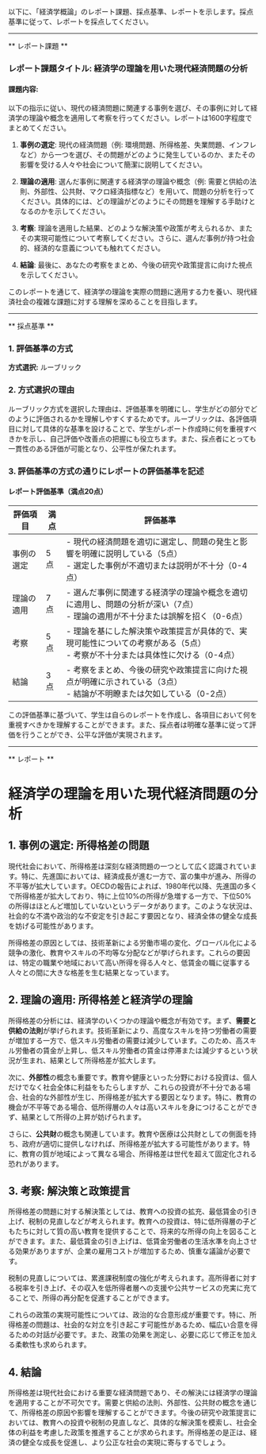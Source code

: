 以下に、「経済学概論」のレポート課題、採点基準、レポートを示します。採点基準に従って、レポートを採点してください。

---------------------------------------
** レポート課題 **

### レポート課題タイトル: 経済学の理論を用いた現代経済問題の分析

#### 課題内容:
以下の指示に従い、現代の経済問題に関連する事例を選び、その事例に対して経済学の理論や概念を適用して考察を行ってください。レポートは1600字程度でまとめてください。

1. **事例の選定**: 現代の経済問題（例: 環境問題、所得格差、失業問題、インフレなど）から一つを選び、その問題がどのように発生しているのか、またその影響を受ける人々や社会について簡潔に説明してください。

2. **理論の適用**: 選んだ事例に関連する経済学の理論や概念（例: 需要と供給の法則、外部性、公共財、マクロ経済指標など）を用いて、問題の分析を行ってください。具体的には、どの理論がどのようにその問題を理解する手助けとなるのかを示してください。

3. **考察**: 理論を適用した結果、どのような解決策や政策が考えられるか、またその実現可能性について考察してください。さらに、選んだ事例が持つ社会的、経済的な意義についても触れてください。

4. **結論**: 最後に、あなたの考察をまとめ、今後の研究や政策提言に向けた視点を示してください。

このレポートを通じて、経済学の理論を実際の問題に適用する力を養い、現代経済社会の複雑な課題に対する理解を深めることを目指します。

---------------------------------------
** 採点基準 **

### 1. 評価基準の方式
**方式選択:** ルーブリック

### 2. 方式選択の理由
ルーブリック方式を選択した理由は、評価基準を明確にし、学生がどの部分でどのように評価されるかを理解しやすくするためです。ルーブリックは、各評価項目に対して具体的な基準を設けることで、学生がレポート作成時に何を重視すべきかを示し、自己評価や改善点の把握にも役立ちます。また、採点者にとっても一貫性のある評価が可能となり、公平性が保たれます。

### 3. 評価基準の方式の通りにレポートの評価基準を記述

#### レポート評価基準（満点20点）

| 評価項目               | 満点 | 評価基準                                                                                     |
|------------------------|------|----------------------------------------------------------------------------------------------|
| 事例の選定            | 5点  | - 現代の経済問題を適切に選定し、問題の発生と影響を明確に説明している（5点）<br>- 選定した事例が不適切または説明が不十分（0-4点） |
| 理論の適用            | 7点  | - 選んだ事例に関連する経済学の理論や概念を適切に適用し、問題の分析が深い（7点）<br>- 理論の適用が不十分または誤解を招く（0-6点） |
| 考察                  | 5点  | - 理論を基にした解決策や政策提言が具体的で、実現可能性についての考察がある（5点）<br>- 考察が不十分または具体性に欠ける（0-4点） |
| 結論                  | 3点  | - 考察をまとめ、今後の研究や政策提言に向けた視点が明確に示されている（3点）<br>- 結論が不明瞭または欠如している（0-2点） |

この評価基準に基づいて、学生は自らのレポートを作成し、各項目において何を重視すべきかを理解することができます。また、採点者は明確な基準に従って評価を行うことができ、公平な評価が実現されます。

---------------------------------------
** レポート **
# 経済学の理論を用いた現代経済問題の分析

## 1. 事例の選定: 所得格差の問題

現代社会において、所得格差は深刻な経済問題の一つとして広く認識されています。特に、先進国においては、経済成長が進む一方で、富の集中が進み、所得の不平等が拡大しています。OECDの報告によれば、1980年代以降、先進国の多くで所得格差が拡大しており、特に上位10%の所得が急増する一方で、下位50%の所得はほとんど増加していないというデータがあります。このような状況は、社会的な不満や政治的な不安定を引き起こす要因となり、経済全体の健全な成長を妨げる可能性があります。

所得格差の原因としては、技術革新による労働市場の変化、グローバル化による競争の激化、教育やスキルの不均等な分配などが挙げられます。これらの要因は、特定の職業や地域において高い所得を得る人々と、低賃金の職に従事する人々との間に大きな格差を生む結果となっています。

## 2. 理論の適用: 所得格差と経済学の理論

所得格差の分析には、経済学のいくつかの理論や概念が有効です。まず、**需要と供給の法則**が挙げられます。技術革新により、高度なスキルを持つ労働者の需要が増加する一方で、低スキル労働者の需要は減少しています。このため、高スキル労働者の賃金が上昇し、低スキル労働者の賃金は停滞または減少するという状況が生まれ、結果として所得格差が拡大します。

次に、**外部性**の概念も重要です。教育や健康といった分野における投資は、個人だけでなく社会全体に利益をもたらしますが、これらの投資が不十分である場合、社会的な外部性が生じ、所得格差が拡大する要因となります。特に、教育の機会が不平等である場合、低所得層の人々は高いスキルを身につけることができず、結果として所得の上昇が妨げられます。

さらに、**公共財**の概念も関連しています。教育や医療は公共財としての側面を持ち、政府が適切に提供しなければ、所得格差が拡大する可能性があります。特に、教育の質が地域によって異なる場合、所得格差は世代を超えて固定化される恐れがあります。

## 3. 考察: 解決策と政策提言

所得格差の問題に対する解決策としては、教育への投資の拡充、最低賃金の引き上げ、税制の見直しなどが考えられます。教育への投資は、特に低所得層の子どもたちに対して質の高い教育を提供することで、将来的な所得の向上を図ることができます。また、最低賃金の引き上げは、低賃金労働者の生活水準を向上させる効果がありますが、企業の雇用コストが増加するため、慎重な議論が必要です。

税制の見直しについては、累進課税制度の強化が考えられます。高所得者に対する税率を引き上げ、その収入を低所得者層への支援や公共サービスの充実に充てることで、所得の再分配を促進することができます。

これらの政策の実現可能性については、政治的な合意形成が重要です。特に、所得格差の問題は、社会的な対立を引き起こす可能性があるため、幅広い合意を得るための対話が必要です。また、政策の効果を測定し、必要に応じて修正を加える柔軟性も求められます。

## 4. 結論

所得格差は現代社会における重要な経済問題であり、その解決には経済学の理論を適用することが不可欠です。需要と供給の法則、外部性、公共財の概念を通じて、所得格差の原因や影響を理解することができます。今後の研究や政策提言においては、教育への投資や税制の見直しなど、具体的な解決策を模索し、社会全体の利益を考慮した政策を推進することが求められます。所得格差の是正は、経済の健全な成長を促進し、より公正な社会の実現に寄与するでしょう。

